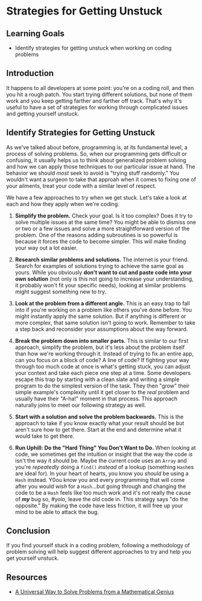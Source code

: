 # Strategies for Getting Unstuck

## Learning Goals

- Identify strategies for getting unstuck when working on coding problems

## Introduction

It happens to all developers at some point: you're on a coding roll, and then
you hit a rough patch. You start trying different solutions, but none of them
work and you keep getting farther and farther off track. That's why it's useful
to have a set of strategies for working through complicated issues and getting
yourself unstuck.

## Identify Strategies for Getting Unstuck

As we've talked about before, programming is, at its fundamental level, a
process of solving problems. So, when our programming gets difficult or
confusing, it usually helps us to think about generalized problem solving and
how we can apply those techniques to our particular issue at hand. The behavior
we should _most_ seek to avoid is "trying stuff randomly." You wouldn't want
a surgeon to take that approah when it comes to fixing one of your ailments,
treat your code with a similar level of respect.

We have a few approaches to try when we get stuck. Let's take a look at each and
how they apply when we're coding.

1. **Simplify the problem.** Check your goal. Is it too complex? Does it try to
solve multiple issues at the same time? You might be able to dismiss one or two
or a few issues and solve a more straightforward version of the problem. One of
the reasons adding subroutines is so powerful is because it forces the code to
become simpler. This will make finding your way out a lot easier.

2. **Research similar problems and solutions.** The internet is your friend.
Search for examples of solutions trying to achieve the same goal as yours. While
you obviously **don't want to cut and paste code into your own solution** (not only
is this not going to increase your understanding, it probably won't fit your
specific needs), looking at similar problems might suggest something new to try.

3. **Look at the problem from a different angle.** This is an easy trap to fall
into if you're working on a problem like others you've done before. You might
instantly apply the same solution. But if anything is different or more complex,
that same solution isn't going to work. Remember to take a step back and
reconsider your assumptions about the way forward.

4. **Break the problem down into smaller parts.** This is similar to our first
approach, simplify the problem, but it's less about the problem itself than how
we're working through it. Instead of trying to fix an entire app, can you focus
on a block of code? A line of code? If fighting your way through too much code
at once is what's getting stuck, you can adjust your context and take each piece
one step at a time. Some developers escape this trap by starting with a clean
slate and writing a simple program to do the simplest version of the task. They
then "grow" their simple example's complexity until it get closer to the _real_
problem and usually have their "A-ha!" moment in that process. This approach
naturally joins to meet our following strategy as well.

5. **Start with a solution and solve the problem backwards.** This is the
approach to take if you know exactly what your result should be but aren't sure
how to get there. Start at the end and determine what it would take to get
there.

6. **Run Uphill: Do the "Hard Thing" You Don't Want to Do.** When looking at
code, we sometimes get the intuition or insight that the way the code _is_
isn't the way it should be. Maybe the current code uses an `Array` and you're 
_repeatedly_ doing a `find()` _instead_ of a lookup (something `Hash`es
are ideal for). In your heart of hearts, you know you _should_ be using a
`Hash` instead. Y0ou know you and every programming that will come after you 
would _wish_ for a `Hash`...but going through and changing the code to be a
`Hash` feels like too much work and it's not really the cause of **_my_** bug so,
#yolo, leave the old code in. This strategy says "do the opposite." By making
the code have less friction, it will free up your mind to be able to attack the
bug.

## Conclusion

If you find yourself stuck in a coding problem, following a methodology of
problem solving will help suggest different approaches to try and help you get
yourself unstuck.

## Resources

- [A Universal Way to Solve Problems from a Mathematical Genius](https://qz.com/1365059/a-universal-way-to-solve-problems-from-a-mathematical-genius/)
